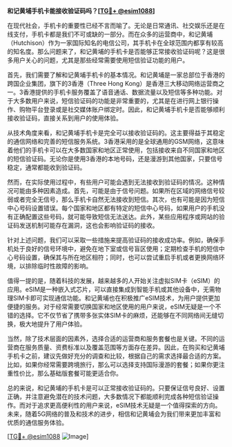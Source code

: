 **和记黄埔手机卡能接收验证码吗？[[TG💪+ @esim1088](https://t.me/s/esim1088)]**

在现代社会，手机卡的重要性已经不言而喻了。无论是日常通讯、社交娱乐还是在线支付，手机卡都是我们不可或缺的一部分。而在众多的运营商中，和记黄埔（Hutchison）作为一家国际知名的电信公司，其手机卡在全球范围内都享有较高的知名度。那么问题来了，和记黄埔的手机卡是否能够正常接收验证码呢？这是很多用户关心的问题，尤其是那些经常需要使用短信验证功能的用户。

首先，我们需要了解和记黄埔手机卡的基本情况。和记黄埔是一家总部位于香港的跨国企业集团，旗下的3香港（Three Hong Kong）是香港三大移动网络运营商之一。3香港提供的手机卡服务覆盖了语音通话、数据流量以及短信等多种功能。对于大多数用户来说，短信验证码的功能是非常重要的，尤其是在进行网上银行操作、购物平台登录或是社交媒体账户绑定时。因此，和记黄埔手机卡是否能够顺利接收验证码，直接关系到用户的使用体验。

从技术角度来看，和记黄埔手机卡是完全可以接收验证码的。这主要得益于其稳定的通信网络和完善的短信服务系统。3香港采用的是全球通用的GSM网络，这意味着他们的手机卡可以在大多数国家和地区正常使用，包括接收来自不同国家和地区的短信验证码。无论你是使用3香港的本地号码，还是漫游到其他国家，只要信号稳定，通常都能收到验证码。

然而，在实际使用过程中，有些用户可能会遇到无法接收到验证码的情况。这种情况可能由多种因素造成。首先，可能是由于信号问题。如果所在区域的网络信号较弱或者完全无信号，那么手机卡自然无法接收到短信。其次，也有可能是因为短信中心号码设置错误。每个国家和地区都有特定的短信中心号码，如果用户的手机没有正确配置这些号码，就可能导致短信无法送达。此外，某些应用程序或网站的验证码发送机制可能存在漏洞，这也会影响验证码的接收。

针对上述问题，我们可以采取一些措施来提高验证码的接收成功率。例如，确保手机处于良好的信号环境中，避免在地下室或信号盲区使用；定期检查手机的短信中心号码设置，确保其与所在地区相符；同时，也可以尝试重启手机或者更换网络环境，以排除临时性故障的影响。

值得一提的是，随着科技的发展，越来越多的人开始关注虚拟SIM卡（eSIM）的应用。eSIM是一种嵌入式芯片，可以直接集成到智能手机或其他设备中，无需物理SIM卡即可实现通信功能。和记黄埔也在积极推广eSIM技术，为用户提供更加便捷的服务。对于经常需要切换国家和地区使用的用户来说，eSIM无疑是一个不错的选择。它不仅节省了携带多张实体SIM卡的麻烦，还能够在不同网络间无缝切换，极大地提升了用户体验。

当然，除了技术层面的因素外，选择合适的运营商和服务套餐也是关键。不同的运营商在服务质量、资费标准以及覆盖范围等方面存在差异。因此，在购买和记黄埔手机卡之前，建议先做好充分的调查和比较，根据自己的需求选择最合适的方案。比如，如果你经常需要跨境旅行，那么可以选择支持国际漫游的套餐；如果你更注重性价比，那么基础版套餐可能更适合你。

总的来说，和记黄埔的手机卡是可以正常接收验证码的。只要保证信号良好、设置正确，并注意避免潜在的技术问题，大多数情况下都能顺利完成各种短信验证操作。而对于追求更高便利性的用户来说，eSIM技术无疑是一个值得探索的方向。未来，随着5G网络的普及和技术的进步，相信和记黄埔会为我们带来更加丰富和优质的通信服务体验。

[[TG💪+ @esim1088](https://t.me/s/esim1088) ![Image](https://i.postimg.cc/4NQfJmqS/Snipaste-2025-05-13-00-14-12.png)]